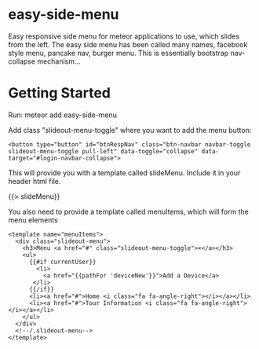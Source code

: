 easy-side-menu
==============

Easy responsive side menu for meteor applications to use, which slides from the left. The easy side menu has been called many names, facebook style menu, pancake nav, burger menu. This is essentially bootstrap nav-collapse mechanism...

Getting Started
===============
Run:
	meteor add easy-side-menu

Add class "slideout-menu-toggle" where you want to add the menu button:

```
<button type="button" id="btnRespNav" class="btn-navbar navbar-toggle slideout-menu-toggle pull-left" data-toggle="collapse" data-target="#login-navbar-collapse">
```

This will provide you with a template called slideMenu. Include it in your header html file. 

{{> slideMenu}}

You also need to provide a template called menuItems, which will form the menu elements

```
<template name="menuItems">
  <div class="slideout-menu">
    <h3>Menu <a href="#" class="slideout-menu-toggle">×</a></h3>
    <ul>
      {{#if currentUser}}
        <li> 
          <a href="{{pathFor 'deviceNew'}}">Add a Device</a> 
       </li>
      {{/if}}
      <li><a href="#">Home <i class="fa fa-angle-right"></i></a></li>
      <li><a href="#">Tour Information <i class="fa fa-angle-right"></i></a></li>
    </ul>
  </div>
  <!--/.slideout-menu-->
</template>
```
